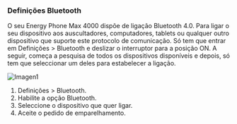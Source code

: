 ### Definições Bluetooth

O seu Energy Phone Max 4000 dispõe de ligação Bluetooth 4.0. Para ligar o seu dispositivo aos auscultadores, computadores, tablets ou qualquer outro dispositivo que suporte este protocolo de comunicação.  Só tem que entrar em Definições > Bluetooth e deslizar o interruptor para a posição ON. A seguir, começa a pesquisa de todos os dispositivos disponíveis e depois, só tem que seleccionar um deles para estabelecer a ligação.

![Imagen1](http://static.energysistem.com/images/manuals/42499/56dd9e66eba88.jpg)

1. Definições > Bluetooth.
2. Habilite a opção Bluetooth.
3. Seleccione o dispositivo que quer ligar.
4. Aceite o pedido de emparelhamento.

